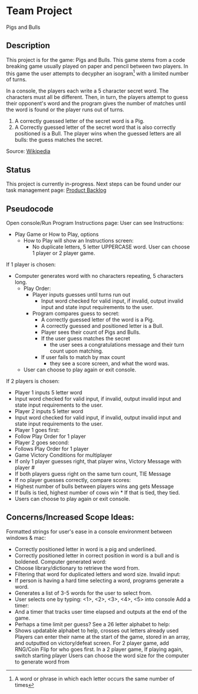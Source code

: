 # Team Project
Pigs and Bulls

Description
-----------
This project is for the game: Pigs and Bulls. This game stems from a code breaking game usually played on paper and pencil between two players. In this game the user attempts to decypher an isogram[^1] with a limited number of turns.

In a console, the players each write a 5 character secret word. The characters must all be different. Then, in turn, the players attempt to guess their opponent's word and the program gives the number of matches until the word is found or the player runs out of turns.
1. A correctly guessed letter of the secret word is a Pig.
2. A Correctly guessed letter of the secret word that is also correctly positioned is a Bull.
The player wins when the guessed letters are all bulls: the guess matches the secret.

Source: [Wikipedia](https://en.wikipedia.org/wiki/Bulls_and_Cows)

Status
------
This project is currently in-progress. 
Next steps can be found under our task management page: [Product Backlog](https://github.com/users/ElihuJones/projects/1)

Pseudocode 
----------

Open console/Run Program 
Instructions page: 
User can see Instructions: 
* Play Game or How to Play, options 
  * How to Play will show an Instructions screen: 
    * No duplicate letters, 5 letter UPPERCASE word. 
User can choose 1 player or 2 player game.  

If 1 player is chosen: 

* Computer generates word with no characters repeating, 5 characters long. 
    * Play Order: 
      * Player inputs guesses until turns run out 
          * Input word checked for valid input, if invalid, output invalid input and state input requirements to the user.  
      * Program compares guess to secret: 
          * A correctly guessed letter of the word is a Pig. 
          * A correctly guessed and positioned letter is a Bull. 
          * Player sees their count of Pigs and Bulls. 
          * If the user guess matches the secret 
              * the user sees a congratulations message and their turn count upon matching. 
         * If user fails to match by max count 
              * they see a score screen, and what the word was. 
  * User can choose to play again or exit console. 
            
If 2 players is chosen: 
* Player 1  inputs 5 letter word 
 * Input word checked for valid input, if invalid, output invalid input and state input requirements to the user.  
* Player 2 inputs 5 letter word 
 * Input word checked for valid input, if invalid, output invalid input and state input requirements to the user.  
* Player 1 goes first: 
 * Follow Play Order for 1 player 
* Player 2 goes second: 
 * Follows Play Order for 1 player 
* Game Victory Conditions for multiplayer 
 * If only 1 player guesses right, that player wins, Victory Message with player # 
 * If both players guess right on the same turn count, TIE Message 
 * If no player guesses correctly, compare scores: 
  * Highest number of bulls between players wins ang gets Message 
   * If bulls is tied, highest number of cows win 
    * If that is tied, they tied. 
* Users can choose to play again or exit console. 

Concerns/Increased Scope Ideas: 
-------------------------------

Formatted strings for user's ease in a console environment between windows & mac:  
* Correctly positioned letter in word is a pig and underlined. 
* Correctly positioned letter in correct position in word is a bull and is boldened. 
Computer generated word: 
* Choose library/dictionary to retrieve the word from. 
* Filtering that word for duplicated letters and word size. 
Invalid input: 
* If person is having a hard time selecting a word, programs generate a word. 
* Generates a list of 3-5 words for the user to select from.  
* User selects one by typing: <1>, <2>, <3>, <4>, <5> into console 
Add a timer: 
* And a timer that tracks user time elapsed and outputs at the end of the game. 
* Perhaps a time limit per guess? 
See a 26 letter alphabet to help: 
* Shows updatable alphabet to help, crosses out letters already used 
Players can enter their name at the start of the game, stored in an array, and outputted on victory/defeat screen. 
For 2 player game, add RNG/Coin Flip for who goes first. 
In a 2 player game, If playing again, switch starting player 
Users can choose the word size for the computer to generate word from 

[^1]: A word or phrase in which each letter occurs the same number of times
